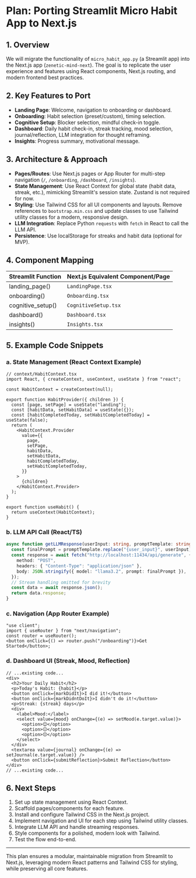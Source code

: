 # Plan: Porting Streamlit Micro Habit App to Next.js

## 1. Overview

We will migrate the functionality of `micro_habit_app.py` (a Streamlit app) into the Next.js app (`zenetic-mind-next`). The goal is to replicate the user experience and features using React components, Next.js routing, and modern frontend best practices.

## 2. Key Features to Port

- **Landing Page**: Welcome, navigation to onboarding or dashboard.
- **Onboarding**: Habit selection (preset/custom), timing selection.
- **Cognitive Setup**: Blocker selection, mindful check-in toggle.
- **Dashboard**: Daily habit check-in, streak tracking, mood selection, journal/reflection, LLM integration for thought reframing.
- **Insights**: Progress summary, motivational message.

## 3. Architecture & Approach

- **Pages/Routes**: Use Next.js pages or App Router for multi-step navigation (`/`, `/onboarding`, `/dashboard`, `/insights`).
- **State Management**: Use React Context for global state (habit data, streak, etc.), mimicking Streamlit's session state. Zustand is not required for now.
- **Styling**: Use Tailwind CSS for all UI components and layouts. Remove references to `bootstrap.min.css` and update classes to use Tailwind utility classes for a modern, responsive design.
- **LLM Integration**: Replace Python `requests` with `fetch` in React to call the LLM API.
- **Persistence**: Use localStorage for streaks and habit data (optional for MVP).

## 4. Component Mapping

| Streamlit Function | Next.js Equivalent Component/Page |
| ------------------ | --------------------------------- |
| landing_page()     | `LandingPage.tsx`                 |
| onboarding()       | `Onboarding.tsx`                  |
| cognitive_setup()  | `CognitiveSetup.tsx`              |
| dashboard()        | `Dashboard.tsx`                   |
| insights()         | `Insights.tsx`                    |

## 5. Example Code Snippets

### a. State Management (React Context Example)

```tsx
// context/HabitContext.tsx
import React, { createContext, useContext, useState } from "react";

const HabitContext = createContext(null);

export function HabitProvider({ children }) {
  const [page, setPage] = useState("landing");
  const [habitData, setHabitData] = useState({});
  const [habitCompletedToday, setHabitCompletedToday] = useState(false);
  return (
    <HabitContext.Provider
      value={{
        page,
        setPage,
        habitData,
        setHabitData,
        habitCompletedToday,
        setHabitCompletedToday,
      }}
    >
      {children}
    </HabitContext.Provider>
  );
}

export function useHabit() {
  return useContext(HabitContext);
}
```

### b. LLM API Call (React/TS)

```ts
async function getLLMResponse(userInput: string, promptTemplate: string) {
  const finalPrompt = promptTemplate.replace("{user_input}", userInput);
  const response = await fetch("http://localhost:11434/api/generate", {
    method: "POST",
    headers: { "Content-Type": "application/json" },
    body: JSON.stringify({ model: "llama3.2", prompt: finalPrompt }),
  });
  // Stream handling omitted for brevity
  const data = await response.json();
  return data.response;
}
```

### c. Navigation (App Router Example)

```tsx
"use client";
import { useRouter } from "next/navigation";
const router = useRouter();
<button onClick={() => router.push("/onboarding")}>Get Started</button>;
```

### d. Dashboard UI (Streak, Mood, Reflection)

```tsx
// ...existing code...
<div>
  <h2>Your Daily Habit</h2>
  <p>Today's Habit: {habit}</p>
  <button onClick={markDidIt}>I did it!</button>
  <button onClick={markDidntDoIt}>I didn't do it!</button>
  <p>Streak: {streak} days</p>
  <div>
    <label>Mood:</label>
    <select value={mood} onChange={(e) => setMood(e.target.value)}>
      <option>😊</option>
      <option>😐</option>
      <option>😔</option>
    </select>
  </div>
  <textarea value={journal} onChange={(e) => setJournal(e.target.value)} />
  <button onClick={submitReflection}>Submit Reflection</button>
</div>
// ...existing code...
```

## 6. Next Steps

1. Set up state management using React Context.
2. Scaffold pages/components for each feature.
3. Install and configure Tailwind CSS in the Next.js project.
4. Implement navigation and UI for each step using Tailwind utility classes.
5. Integrate LLM API and handle streaming responses.
6. Style components for a polished, modern look with Tailwind.
7. Test the flow end-to-end.

---

This plan ensures a modular, maintainable migration from Streamlit to Next.js, leveraging modern React patterns and Tailwind CSS for styling, while preserving all core features.
